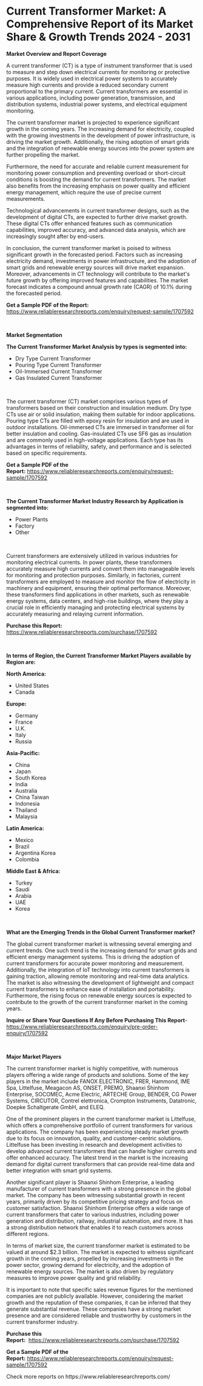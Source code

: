 <p><h1>Current Transformer Market: A Comprehensive Report of its Market Share & Growth Trends 2024 - 2031</h1></p><p><strong>Market Overview and Report Coverage</strong></p>
<p><p>A current transformer (CT) is a type of instrument transformer that is used to measure and step down electrical currents for monitoring or protective purposes. It is widely used in electrical power systems to accurately measure high currents and provide a reduced secondary current proportional to the primary current. Current transformers are essential in various applications, including power generation, transmission, and distribution systems, industrial power systems, and electrical equipment monitoring.</p><p>The current transformer market is projected to experience significant growth in the coming years. The increasing demand for electricity, coupled with the growing investments in the development of power infrastructure, is driving the market growth. Additionally, the rising adoption of smart grids and the integration of renewable energy sources into the power system are further propelling the market.</p><p>Furthermore, the need for accurate and reliable current measurement for monitoring power consumption and preventing overload or short-circuit conditions is boosting the demand for current transformers. The market also benefits from the increasing emphasis on power quality and efficient energy management, which require the use of precise current measurements.</p><p>Technological advancements in current transformer designs, such as the development of digital CTs, are expected to further drive market growth. These digital CTs offer enhanced features such as communication capabilities, improved accuracy, and advanced data analysis, which are increasingly sought after by end-users.</p><p>In conclusion, the current transformer market is poised to witness significant growth in the forecasted period. Factors such as increasing electricity demand, investments in power infrastructure, and the adoption of smart grids and renewable energy sources will drive market expansion. Moreover, advancements in CT technology will contribute to the market's future growth by offering improved features and capabilities. The market forecast indicates a compound annual growth rate (CAGR) of 10.1% during the forecasted period.</p></p>
<p><strong>Get a Sample PDF of the Report:</strong> <a href="https://www.reliableresearchreports.com/enquiry/request-sample/1707592">https://www.reliableresearchreports.com/enquiry/request-sample/1707592</a></p>
<p>&nbsp;</p>
<p><strong>Market Segmentation</strong></p>
<p><strong>The Current Transformer Market Analysis by types is segmented into:</strong></p>
<p><ul><li>Dry Type Current Transformer</li><li>Pouring Type Current Transformer</li><li>Oil-Immersed Current Transformer</li><li>Gas Insulated Current Transformer</li></ul></p>
<p>&nbsp;</p>
<p><p>The current transformer (CT) market comprises various types of transformers based on their construction and insulation medium. Dry type CTs use air or solid insulation, making them suitable for indoor applications. Pouring type CTs are filled with epoxy resin for insulation and are used in outdoor installations. Oil-immersed CTs are immersed in transformer oil for better insulation and cooling. Gas-insulated CTs use SF6 gas as insulation and are commonly used in high-voltage applications. Each type has its advantages in terms of reliability, safety, and performance and is selected based on specific requirements.</p></p>
<p><strong>Get a Sample PDF of the Report:</strong>&nbsp;<a href="https://www.reliableresearchreports.com/enquiry/request-sample/1707592">https://www.reliableresearchreports.com/enquiry/request-sample/1707592</a></p>
<p>&nbsp;</p>
<p><strong>The Current Transformer Market Industry Research by Application is segmented into:</strong></p>
<p><ul><li>Power Plants</li><li>Factory</li><li>Other</li></ul></p>
<p>&nbsp;</p>
<p><p>Current transformers are extensively utilized in various industries for monitoring electrical currents. In power plants, these transformers accurately measure high currents and convert them into manageable levels for monitoring and protection purposes. Similarly, in factories, current transformers are employed to measure and monitor the flow of electricity in machinery and equipment, ensuring their optimal performance. Moreover, these transformers find applications in other markets, such as renewable energy systems, data centers, and high-rise buildings, where they play a crucial role in efficiently managing and protecting electrical systems by accurately measuring and relaying current information.</p></p>
<p><strong>Purchase this Report:</strong>&nbsp; <a href="https://www.reliableresearchreports.com/purchase/1707592">https://www.reliableresearchreports.com/purchase/1707592</a></p>
<p>&nbsp;</p>
<p><strong>In terms of Region, the Current Transformer Market Players available by Region are:</strong></p>
<p>
    <p> <strong> North America: </strong>
        <ul>
            <li>United States</li>
            <li>Canada</li>
        </ul>
        </p> 
    <p> <strong> Europe: </strong>
        <ul>
            <li>Germany</li>
            <li>France</li>
            <li>U.K.</li>
            <li>Italy</li>
            <li>Russia</li>
        </ul>
        </p> 
    <p> <strong> Asia-Pacific: </strong>
        <ul>
            <li>China</li>
            <li>Japan</li>
            <li>South Korea</li>
            <li>India</li>
            <li>Australia</li>
            <li>China Taiwan</li>
            <li>Indonesia</li>
            <li>Thailand</li>
            <li>Malaysia</li>
        </ul>
        </p> 
    <p> <strong> Latin America: </strong>
        <ul>
            <li>Mexico</li>
            <li>Brazil</li>
            <li>Argentina Korea</li>
            <li>Colombia</li>
        </ul>
        </p> 
    <p> <strong> Middle East & Africa: </strong>
        <ul>
            <li>Turkey</li>
            <li>Saudi</li>
            <li>Arabia</li>
            <li>UAE</li>
            <li>Korea</li>
        </ul>
    </p>
    </p>
<p>&nbsp;</p>
<p><strong>What are the Emerging Trends in the Global Current Transformer market?</strong></p>
<p><p>The global current transformer market is witnessing several emerging and current trends. One such trend is the increasing demand for smart grids and efficient energy management systems. This is driving the adoption of current transformers for accurate power monitoring and measurement. Additionally, the integration of IoT technology into current transformers is gaining traction, allowing remote monitoring and real-time data analytics. The market is also witnessing the development of lightweight and compact current transformers to enhance ease of installation and portability. Furthermore, the rising focus on renewable energy sources is expected to contribute to the growth of the current transformer market in the coming years.</p></p>
<p><strong>Inquire or Share Your Questions If Any Before Purchasing This Report</strong>- <a href="https://www.reliableresearchreports.com/enquiry/pre-order-enquiry/1707592">https://www.reliableresearchreports.com/enquiry/pre-order-enquiry/1707592</a></p>
<p>&nbsp;</p>
<p><strong>Major Market Players</strong></p>
<p><p>The current transformer market is highly competitive, with numerous players offering a wide range of products and solutions. Some of the key players in the market include FANOX ELECTRONIC, FRER, Hammond, IME Spa, Littelfuse, Meagacon AS, ONSET, PREMO, Shaanxi Shinhom Enterprise, SOCOMEC, Acme Electric, ARTECHE Group, BENDER, CG Power Systems, CIRCUTOR, Contrel elettronica, Crompton Instruments, Datatronic, Doepke Schaltgerate GmbH, and ELEQ.</p><p>One of the prominent players in the current transformer market is Littelfuse, which offers a comprehensive portfolio of current transformers for various applications. The company has been experiencing steady market growth due to its focus on innovation, quality, and customer-centric solutions. Littelfuse has been investing in research and development activities to develop advanced current transformers that can handle higher currents and offer enhanced accuracy. The latest trend in the market is the increasing demand for digital current transformers that can provide real-time data and better integration with smart grid systems.</p><p>Another significant player is Shaanxi Shinhom Enterprise, a leading manufacturer of current transformers with a strong presence in the global market. The company has been witnessing substantial growth in recent years, primarily driven by its competitive pricing strategy and focus on customer satisfaction. Shaanxi Shinhom Enterprise offers a wide range of current transformers that cater to various industries, including power generation and distribution, railway, industrial automation, and more. It has a strong distribution network that enables it to reach customers across different regions.</p><p>In terms of market size, the current transformer market is estimated to be valued at around $2.3 billion. The market is expected to witness significant growth in the coming years, propelled by increasing investments in the power sector, growing demand for electricity, and the adoption of renewable energy sources. The market is also driven by regulatory measures to improve power quality and grid reliability.</p><p>It is important to note that specific sales revenue figures for the mentioned companies are not publicly available. However, considering the market growth and the reputation of these companies, it can be inferred that they generate substantial revenue. These companies have a strong market presence and are considered reliable and trustworthy by customers in the current transformer industry.</p></p>
<p><strong>Purchase this Report:</strong>&nbsp;&nbsp;<a href="https://www.reliableresearchreports.com/purchase/1707592">https://www.reliableresearchreports.com/purchase/1707592</a></p>
<p></p>
<p><strong>Get a Sample PDF of the Report:</strong>&nbsp;<a href="https://www.reliableresearchreports.com/enquiry/request-sample/1707592">https://www.reliableresearchreports.com/enquiry/request-sample/1707592</a></p>
<p>Check more reports on https://www.reliableresearchreports.com/</p>